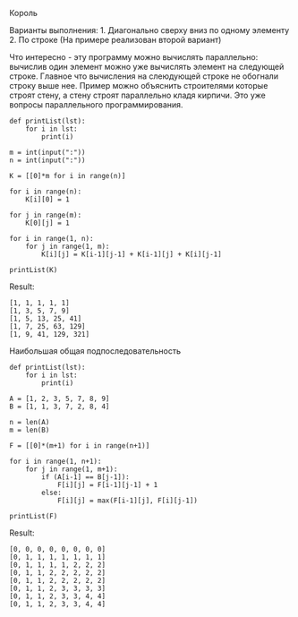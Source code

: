 Король

Варианты выполнения: 1. Диагонально сверху вниз по одному элементу 2. По строке (На примере реализован второй вариант)

Что интересно - эту программу можно вычислять параллельно: вычислив один элемент можно уже вычислять элемент на следующей строке. Главное что вычисления на слеюдующей строке не обогнали строку выше нее. Пример можно объяснить строителями которые строят стену, а стену строят параллельно кладя кирпичи. Это уже вопросы параллельного программирования.

```
def printList(lst):
    for i in lst:
        print(i)

m = int(input(":"))
n = int(input(":"))

K = [[0]*m for i in range(n)]

for i in range(n):
    K[i][0] = 1

for j in range(m):
    K[0][j] = 1

for i in range(1, n):
    for j in range(1, m):
        K[i][j] = K[i-1][j-1] + K[i-1][j] + K[i][j-1]

printList(K)
```
Result:
```
[1, 1, 1, 1, 1]
[1, 3, 5, 7, 9]
[1, 5, 13, 25, 41]
[1, 7, 25, 63, 129]
[1, 9, 41, 129, 321]
```
Наибольшая общая подпоследовательность
```
def printList(lst):
    for i in lst:
        print(i)

A = [1, 2, 3, 5, 7, 8, 9]
B = [1, 1, 3, 7, 2, 8, 4]

n = len(A)
m = len(B)

F = [[0]*(m+1) for i in range(n+1)]

for i in range(1, n+1):
    for j in range(1, m+1):
        if (A[i-1] == B[j-1]):
            F[i][j] = F[i-1][j-1] + 1
        else:
            F[i][j] = max(F[i-1][j], F[i][j-1])

printList(F)
```
Result:
```
[0, 0, 0, 0, 0, 0, 0, 0]
[0, 1, 1, 1, 1, 1, 1, 1]
[0, 1, 1, 1, 1, 2, 2, 2]
[0, 1, 1, 2, 2, 2, 2, 2]
[0, 1, 1, 2, 2, 2, 2, 2]
[0, 1, 1, 2, 3, 3, 3, 3]
[0, 1, 1, 2, 3, 3, 4, 4]
[0, 1, 1, 2, 3, 3, 4, 4]
```
